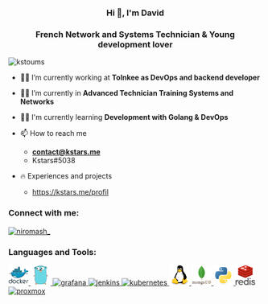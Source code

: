 <h3 align="center">Hi 👋, I'm David</h3>
<h3 align="center">French Network and Systems Technician & Young development lover</h3>

<p align="left"> <img src="https://komarev.com/ghpvc/?username=kstoums&label=Profile%20views&color=0e75b6&style=flat" alt="kstoums" /> </p>

- 🧑‍🔧 I’m currently working at
**Tolnkee as DevOps and backend developer**

<!-- - 🧑‍🎓 I’m currently studying in
**SUPINFO** -->

- 🧑‍🎓 I’m currently in
**Advanced Technician Training Systems and Networks**

- 🧑‍🎓 I'm currently learning
**Development with Golang & DevOps**

- 📫 How to reach me 
  - **contact@kstars.me**
  - Kstars#5038

- 🔥 Experiences and projects 
  - https://kstars.me/profil

<h3 align="left">Connect with me:</h3>
<p align="left">
<a href="https://twitter.com/Kstarss_" target="blank"><img align="center" src="https://raw.githubusercontent.com/rahuldkjain/github-profile-readme-generator/master/src/images/icons/Social/twitter.svg" alt="niromash_" height="30" width="40" /></a>

<h3 align="left">Languages and Tools:</h3>
<p align="left"> <a href="https://www.docker.com/" target="_blank" rel="noreferrer"> <img src="https://raw.githubusercontent.com/devicons/devicon/master/icons/docker/docker-original-wordmark.svg" alt="docker" width="40" height="40"/> </a> <a href="https://golang.org" target="_blank" rel="noreferrer"> <img src="https://raw.githubusercontent.com/devicons/devicon/master/icons/go/go-original.svg" alt="go" width="40" height="40"/> </a> <a href="https://grafana.com" target="_blank" rel="noreferrer"> <img src="https://www.vectorlogo.zone/logos/grafana/grafana-icon.svg" alt="grafana" width="40" height="40"/> </a> </a> <a href="https://www.jenkins.io" target="_blank" rel="noreferrer"> <img src="https://www.vectorlogo.zone/logos/jenkins/jenkins-icon.svg" alt="jenkins" width="40" height="40"/> </a> <a href="https://kubernetes.io" target="_blank" rel="noreferrer"> <img src="https://www.vectorlogo.zone/logos/kubernetes/kubernetes-icon.svg" alt="kubernetes" width="40" height="40"/> </a> <a href="https://www.linux.org/" target="_blank" rel="noreferrer"> <img src="https://raw.githubusercontent.com/devicons/devicon/master/icons/linux/linux-original.svg" alt="linux" width="40" height="40"/> </a> <a href="https://www.mongodb.com/" target="_blank" rel="noreferrer"> <img src="https://raw.githubusercontent.com/devicons/devicon/master/icons/mongodb/mongodb-original-wordmark.svg" alt="mongodb" width="40" height="40"/> </a> <a href="https://www.python.org" target="_blank" rel="noreferrer"> <img src="https://raw.githubusercontent.com/devicons/devicon/master/icons/python/python-original.svg" alt="python" width="40" height="40"/> </a> <a href="https://redis.io" target="_blank" rel="noreferrer"> <img src="https://raw.githubusercontent.com/devicons/devicon/master/icons/redis/redis-original-wordmark.svg" alt="redis" width="40" height="40"/> </a>
<a href="https://www.proxmox.com/en/" target="_blank" rel="noreferrer"> <img src="https://zupimages.net/up/23/14/n6oa.png" alt="proxmox" width="40" height="40"/> </a></p>
<!-- 
<br><br> -->

<!-- 👨‍🏫 Thanks to my lifelong teacher <a href=https://github.com/Niromash>Niromash</a> -->

<!---
KStoums/KStoums is a ✨ special ✨ repository because its `README.md` (this file) appears on your GitHub profile.
You can click the Preview link to take a look at your changes.
--->
